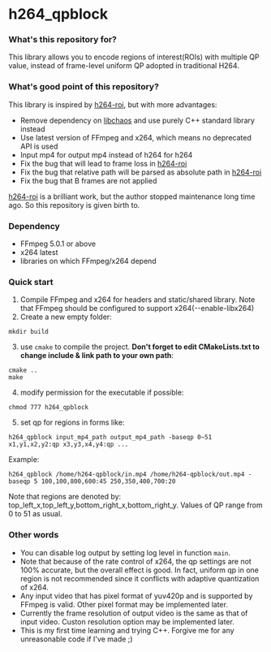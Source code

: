 # h264_qpblock

### What's this repository for?
This library allows you to encode regions of interest(ROIs) with multiple QP value, instead of frame-level uniform QP adopted in traditional H264.

### What's good point of this repository?
This library is inspired by [h264-roi](https://github.com/ChaoticEnigma/h264-roi), but with more advantages:

- Remove dependency on [libchaos](https://github.com/ChaoticEnigma/libchaos) and use purely C++ standard library instead
- Use latest version of FFmpeg and x264, which means no deprecated API is used
- Input mp4 for output mp4 instead of h264 for h264
- Fix the bug that will lead to frame loss in [h264-roi](https://github.com/ChaoticEnigma/h264-roi)
- Fix the bug that relative path will be parsed as absolute path in [h264-roi](https://github.com/ChaoticEnigma/h264-roi)
- Fix the bug that B frames are not applied

[h264-roi](https://github.com/ChaoticEnigma/h264-roi) is a brilliant work, but the author stopped maintenance long time ago. So this repository is given birth to.

### Dependency
- FFmpeg 5.0.1 or above
- x264 latest
- libraries on which FFmpeg/x264 depend

### Quick start
1. Compile FFmpeg and x264 for headers and static/shared library. Note that FFmpeg should be configured to support x264(--enable-libx264)
2. Create a new empty folder:
```shell
mkdir build
```
3. use `cmake` to compile the project. **Don't forget to edit CMakeLists.txt to change include & link path to your own path**:
```shell
cmake ..
make
```
4. modify permission for the executable if possible:
```shell
chmod 777 h264_qpblock
```
5. set qp for regions in forms like:
```shell
h264_qpblock input_mp4_path output_mp4_path -baseqp 0~51 x1,y1,x2,y2:qp x3,y3,x4,y4:qp ...
```
Example:
```shell
h264_qpblock /home/h264-qpblock/in.mp4 /home/h264-qpblock/out.mp4 -baseqp 5 100,100,800,600:45 250,350,400,700:20
```
Note that regions are denoted by: top_left_x,top_left_y,bottom_right_x,bottom_right_y.
Values of QP range from 0 to 51 as usual.

### Other words
- You can disable log output by setting log level in function `main`.
- Note that because of the rate control of x264, the qp settings are not 100% accurate, but the overall effect is good. In fact, uniform qp in one region is not recommended since it conflicts with adaptive quantization of x264.
- Any input video that has pixel format of yuv420p and is supported by FFmpeg is valid. Other pixel format may be implemented later.
- Currently the frame resolution of output video is the same as that of input video. Custon resolution option may be implemented later.
- This is my first time learning and trying C++. Forgive me for any unreasonable code if I've made ;)
